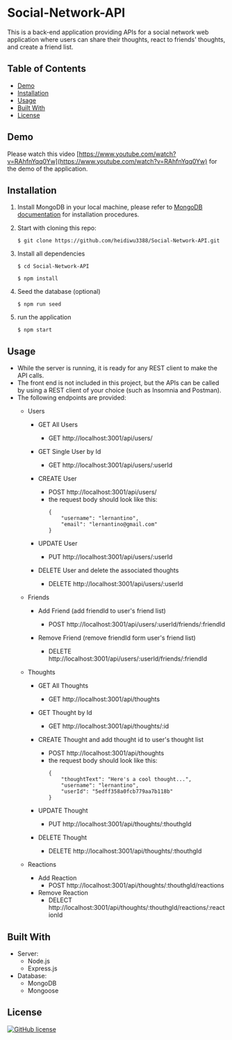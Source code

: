 # Social-Network-API
This is a back-end application providing APIs for a social network web application where users can share their thoughts, react to friends' thoughts, and create a friend list.

## Table of Contents
* [Demo](#demo)
* [Installation](#installation)
* [Usage](#usage)
* [Built With](#built-with)
* [License](#license) 

## Demo

Please watch this video [https://www.youtube.com/watch?v=RAhfnYqq0Yw](https://www.youtube.com/watch?v=RAhfnYqq0Yw) for the demo of the application.

## Installation
1. Install MongoDB in your local machine, please refer to [MongoDB documentation](https://www.mongodb.com/docs/manual/installation/) for installation procedures.

2. Start with cloning this repo:
    ```
    $ git clone https://github.com/heidiwu3388/Social-Network-API.git
    ```

3. Install all dependencies
    ```
    $ cd Social-Network-API

    $ npm install
    ```

4. Seed the database (optional)
    ```
    $ npm run seed
    ```
5. run the application
    ```
    $ npm start
    ```

## Usage
- While the server is running, it is ready for any REST client to make the API calls.
- The front end is not included in this project, but the APIs can be called by using a REST client of your choice (such as Insomnia and Postman).
- The following endpoints are provided:
    - Users
        - GET All Users
            - GET http://localhost:3001/api/users/
        - GET Single User by Id
            - GET http://localhost:3001/api/users/:userId
        - CREATE User
            - POST http://localhost:3001/api/users/
            - the request body should look like this:
                ```
                {
                    "username": "lernantino",
                    "email": "lernantino@gmail.com"
                }
                ```
        - UPDATE User
            - PUT http://localhost:3001/api/users/:userId
            
        - DELETE User and delete the associated thoughts
            - DELETE http://localhost:3001/api/users/:userId

    - Friends
        - Add Friend (add friendId to user's friend list)
            - POST http://localhost:3001/api/users/:userId/friends/:friendId
        
        - Remove Friend (remove friendId form user's friend list)
            - DELETE http://localhost:3001/api/users/:userId/friends/:friendId
    
    - Thoughts
        - GET All Thoughts
            - GET http://localhost:3001/api/thoughts
        - GET Thought by Id
            - GET http://localhost:3001/api/thoughts/:id
        - CREATE Thought and add thought id to user's thought list
            - POST http://localhost:3001/api/thoughts
            - the request body should look like this:
                ```
                {
                    "thoughtText": "Here's a cool thought...",
                    "username": "lernantino",
                    "userId": "5edff358a0fcb779aa7b118b"
                }
                ```
        - UPDATE Thought
            - PUT http://localhost:3001/api/thoughts/:thouthgId
            
        - DELETE Thought
            - DELETE http://localhost:3001/api/thoughts/:thouthgId
    
    - Reactions
        - Add Reaction
            - POST http://localhost:3001/api/thoughts/:thouthgId/reactions
        - Remove Reaction
            - DELECT http://localhost:3001/api/thoughts/:thouthgId/reactions/:reactionId

## Built With
- Server:
    - Node.js
    - Express.js
- Database:
    - MongoDB
    - Mongoose


## License

[![GitHub license](https://img.shields.io/badge/license-MIT-blue.svg)](https://opensource.org/licenses/MIT) 